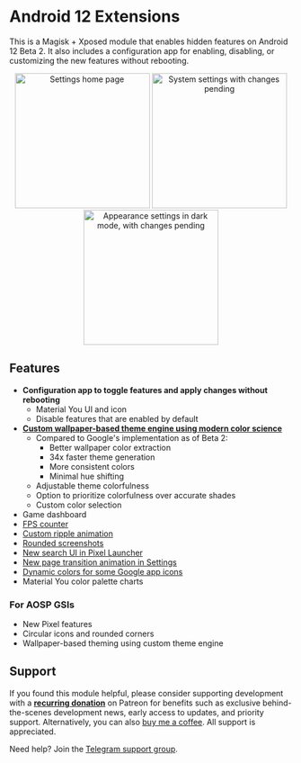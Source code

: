# Android 12 Extensions

This is a Magisk + Xposed module that enables hidden features on Android 12 Beta 2. It also includes a configuration app for enabling, disabling, or customizing the new features without rebooting.

<p align="center">
    <img src="https://user-images.githubusercontent.com/7930239/123183863-53e1b700-d447-11eb-9d17-1cb029095b28.png" alt="Settings home page" width="240"> <img src="https://user-images.githubusercontent.com/7930239/123183866-5512e400-d447-11eb-8438-51d2d11e7b36.png" alt="System settings with changes pending" width="240"> <img src="https://user-images.githubusercontent.com/7930239/123183869-57753e00-d447-11eb-9974-6ff4f2c520e0.png" alt="Appearance settings in dark mode, with changes pending" width="240">
</p>

## Features

- **Configuration app to toggle features and apply changes without rebooting**
  - Material You UI and icon
  - Disable features that are enabled by default
- [**Custom wallpaper-based theme engine using modern color science**](https://twitter.com/kdrag0n/status/1407517504109350912)
  - Compared to Google's implementation as of Beta 2:
    - Better wallpaper color extraction
    - 34x faster theme generation
    - More consistent colors
    - Minimal hue shifting
  - Adjustable theme colorfulness
  - Option to prioritize colorfulness over accurate shades
  - Custom color selection
- Game dashboard
- [FPS counter](https://twitter.com/kdrag0n/status/1385029667334230021)
- [Custom ripple animation](https://twitter.com/kdrag0n/status/1404251295960113154)
- [Rounded screenshots](https://t.me/proton_releases/147)
- [New search UI in Pixel Launcher](https://t.me/proton_releases/145)
- [New page transition animation in Settings](https://twitter.com/kdrag0n/status/1402753015094726660)
- [Dynamic colors for some Google app icons](https://twitter.com/kdrag0n/status/1402789844883951625)
- Material You color palette charts

### For AOSP GSIs

- New Pixel features
- Circular icons and rounded corners
- Wallpaper-based theming using custom theme engine

## Support

If you found this module helpful, please consider supporting development with a **[recurring donation](https://patreon.com/kdrag0n)** on Patreon for benefits such as exclusive behind-the-scenes development news, early access to updates, and priority support. Alternatively, you can also [buy me a coffee](https://paypal.me/kdrag0ndonate). All support is appreciated.

Need help? Join the [Telegram support group](https://t.me/proton_projects).
